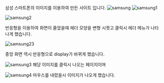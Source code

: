 삼성 스마트폰의 이미지를 이용하여 만든 사이트 입니다.
![samsung](https://user-images.githubusercontent.com/62640011/98225676-5a92eb00-1f98-11eb-83cd-1afce99fc3b0.PNG)
![samsung1](https://user-images.githubusercontent.com/62640011/98225685-5f579f00-1f98-11eb-857b-a0cb477378d3.PNG)

![samsung2](https://user-images.githubusercontent.com/62640011/98225686-5f579f00-1f98-11eb-9e93-d98cc3fb255e.PNG)

반응형을 이용하여 화면이 줄었을때 헤더 모양을 변형 시켯고 클릭시 헤더 메뉴가 나타나게 했습니다.

![samsung23](https://user-images.githubusercontent.com/62640011/98225687-5ff03580-1f98-11eb-95a2-a34dc63a14f6.PNG)

중앙 화면 역시 반응형으로 display가 바뀌게 했습니다.


![samsung3](https://user-images.githubusercontent.com/62640011/98229757-a8f6b880-1f9d-11eb-965d-d497bc4d6451.PNG)
해당 이미지를 클릭시 나오는 페이지이며

![samsung4](https://user-images.githubusercontent.com/62640011/98229743-a3996e00-1f9d-11eb-94ce-04927e4bf658.PNG)
마우스를 내렸을시 이미지가 나오게 했습니다.
